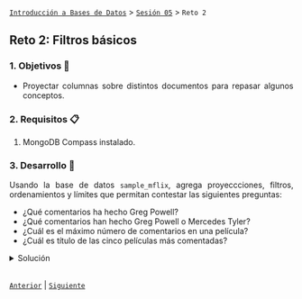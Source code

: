 [`Introducción a Bases de Datos`](../../README.md) > [`Sesión 05`](../Readme.md) > `Reto 2`
	
## Reto 2: Filtros básicos

<div style="text-align: justify;">

### 1. Objetivos :dart:

- Proyectar columnas sobre distintos documentos para repasar algunos conceptos.

### 2. Requisitos :clipboard:

1. MongoDB Compass instalado.

### 3. Desarrollo :rocket:

Usando la base de datos `sample_mflix`, agrega proyeccciones, filtros, ordenamientos y límites que permitan contestar las siguientes preguntas:

- ¿Qué comentarios ha hecho Greg Powell?
- ¿Qué comentarios han hecho Greg Powell o Mercedes Tyler?
- ¿Cuál es el máximo número de comentarios en una película?
- ¿Cuál es título de las cinco películas más comentadas?

<details><summary>Solución</summary>
<p>

- ¿Qué comentarios ha hecho Greg Powell?

   ```json
   {name: "Greg Powell"}
   ```
   
   ![imagen](imagenes/s4r21.png)

- ¿Qué comentarios han hecho Greg Powell o Mercedes Tyler?

   ```json
   {$or: [{name: "Greg Powell"}, {name: "Mercedes Tyler"}]}
   ```
   
   ![imagen](imagenes/s4r22.png)
   
- ¿Cuál es el máximo número de comentarios en una película?

   Para responder esta pregunta, necesitamos tres cosas.
   
   1. Proyectar el número de comentarios

   ```json
   {num_mflix_comments: 1}	
   ```
   
   2. Ordenar el número de comentarios de forma descendente.
   
   ```json
   {num_mflix_comments:-1}
   ```
   
   3. Limitar los resultados a 1.
   
   ![imagen](imagenes/s4r23.png) 
   
- ¿Cuál es título de las cinco películas más comentadas?

   Para responder esta pregunta, necesitamos tres cosas.
   
   1. Proyectar el título de las películas.

   ```json
   {title: 1}	
   ```
   
   2. Ordenar el número de comentarios de forma descendente.
   
   ```json
   {num_mflix_comments: -1}
   ```
   
   3. Limitar los resultados a 5.
   
   ![imagen](imagenes/s4r24.png)   

</p>
</details> 

<br/>

[`Anterior`](../Ejemplo-02/Readme.md) | [`Siguiente`](../Readme.md)

</div>
